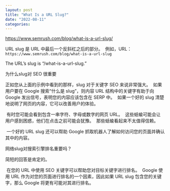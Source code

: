 ```yaml
---
layout: post
title: "What Is a URL Slug?"
date: "2022-08-11"
categories: 
---
```

<p><a href="https://www.semrush.com/blog/what-is-a-url-slug/">https://www.semrush.com/blog/what-is-a-url-slug/</a></p>

<p>URL slug 是 URL 中最后一个反斜杠之后的部分。&nbsp; 例如，URL：<code class="b-blog__code__code">https://www.semrush.com/blog/what-is-a-url-slug</code></p>

<p>The URL&rsquo;s slug is &ldquo;/what-is-a-url-slug.&rdquo;</p>

<p id="why-is-a-slug-important-for-seo">为什么slug对 SEO 很重要</p>

<p>正如您从上面的示例中看到的那样，slug 对于关键字 SEO 来说非常强大。&nbsp; 如果用户要在 Google 搜索&ldquo;什么是 slug&rdquo;，则内容 URL 结构中的关键字有助于向 Google 发出信号，表明您的内容应该包含在 SERP 中。&nbsp; 如果一个好的 slug 清楚地说明了网页的内容，它可以改善用户的体验。</p>

<p>&nbsp;有时您可能会看到包含一串字符、字母或数字的网页 URL。&nbsp; 这些蛞蝓可能会让用户感到困惑，他们在点击之前可能会犹豫。&nbsp; 那些蛞蝓看起来不太值得信赖。</p>

<p>&nbsp;一个好的 URL slug 还可以帮助 Google 抓取机器人了解如何访问您的页面并确认其中的内容。</p>

<p>网络slug对搜索引擎排名重要吗？</p>

<p>简短的回答是肯定的。</p>

<p>&nbsp;在您的 URL 中使用 SEO 关键字可以帮助您对目标关键字进行排名。&nbsp; Google 使用 URL 作为对您的页面进行排名的一个因素，因此如果 URL slug 包含您的关键字，那么 Google 将更有可能对其进行排名。</p>

<p>&nbsp;</p>

<p>&nbsp;</p>

